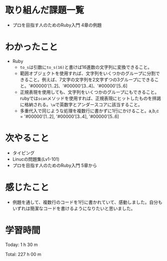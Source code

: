 # 取り組んだ課題一覧
- プロを目指す人のためのRuby入門 4章の例題

# わかったこと
- Ruby
    - `to_s`は引数に`to_s(16)`と書けば16進数の文字列に変換できること。
    - 範囲オブジェクトを使用すれば、文字列をいくつかのグループに分割できること。例えば、7文字の文字列を2文字ずつの3グループにできること。'#00000'[1..2]、'#00000'[3..4]、'#00000'[5..6]
    - 正規表現を使用しても、文字列をいくつかのグループにもできること。rubyでは`scan`メソッドを使用すれば、正規表現にヒットしたものを拝謁に格納される。`\w`で英数字とアンダースコアに該当すること。
    - 多重代入で同じような処理を複数行に書かずに1行にかけること。a,b,c = '#00000'[1..2], '#00000'[3..4], '#00000'[5..6]

# 次やること
- タイピング
- Linucの問題集(Lv1-101)
- プロを目指す人のためのRuby入門 5章から 

# 感じたこと
- 例題を通して、複数行のコードを1行に書かれていて、感動しました。自分もいずれは簡潔なコードを書けるようになりたいと思いました。

# 学習時間
Today: 1 h 30 m

Total: 227 h 00 m







